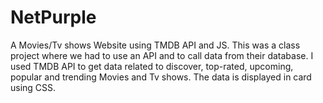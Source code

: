 # NetPurple
A Movies/Tv shows Website using TMDB API and JS. This was a class project where we had to use an API and to call data from their database. I used TMDB API to get data related to discover, top-rated, upcoming, popular and trending Movies and Tv shows. The data is displayed in card using CSS.
